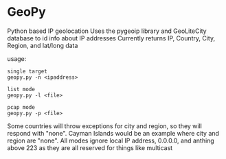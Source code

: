 # GeoPy
Python based IP geolocation
Uses the pygeoip library and GeoLiteCity database to id info about IP addresses
Currently returns IP, Country, City, Region, and lat/long data

usage: 

	single target
	geopy.py -n <ipaddress>

	list mode
	geopy.py -l <file>    

	pcap mode
	geopy.py -p <file>

Some countries will throw exceptions for city and region, so they will respond with "none". Cayman Islands would be an example where city and region are "none". 
All modes ignore local IP address, 0.0.0.0, and anthing above 223 as they are all reserved for things like multicast
